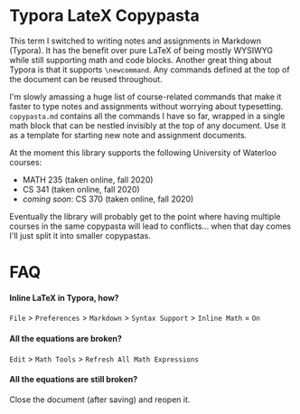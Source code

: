 # Typora LateX Copypasta

This term I switched to writing notes and assignments in Markdown (Typora). It has the benefit over pure LaTeX of being mostly WYSIWYG while still supporting math and code blocks. Another great thing about Typora is that it supports `\newcommand`. Any commands defined at the top of the document can be reused throughout.

I'm slowly amassing a huge list of course-related commands that make it faster to type notes and assignments without worrying about typesetting. `copypasta.md` contains all the commands I have so far, wrapped in a single math block that can be nestled invisibly at the top of any document. Use it as a template for starting new note and assignment documents.

At the moment this library supports the following University of Waterloo courses:

* MATH 235 (taken online, fall 2020)
* CS 341 (taken online, fall 2020)
* *coming soon*: CS 370 (taken online, fall 2020)

Eventually the library will probably get to the point where having multiple courses in the same copypasta will lead to conflicts... when that day comes I'll just split it into smaller copypastas.

# FAQ

#### Inline LaTeX in Typora, how?

`File` > `Preferences` > `Markdown` > `Syntax Support` > `Inline Math` = `On`

#### All the equations are broken?

`Edit` > `Math Tools` > `Refresh All Math Expressions`

#### All the equations are still broken?

Close the document (after saving) and reopen it.
